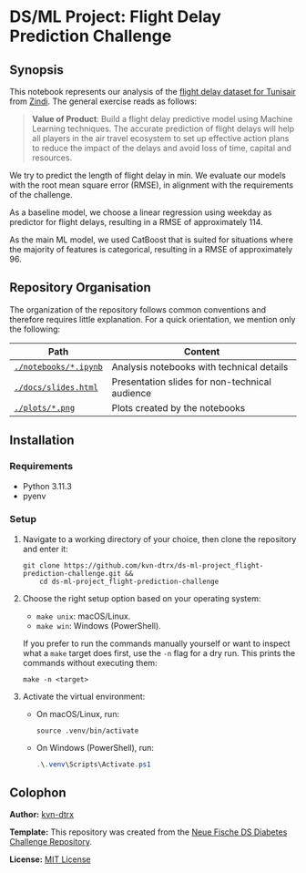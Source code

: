 # DS/ML Project: Flight Delay Prediction Challenge

## Synopsis

This notebook represents our analysis of the [flight delay dataset for Tunisair](https://zindi.africa/competitions/flight-delay-prediction-challenge) from [Zindi](https://zindi.africa). The general exercise reads as follows:

> **Value of Product**: Build a flight delay predictive model using Machine Learning techniques. The accurate prediction of flight delays will help all players in the air travel ecosystem to set up effective action plans to reduce the impact of the delays and avoid loss of time, capital and resources.

We try to predict the length of flight delay in $\mathrm{min}$. We evaluate our models with the root mean square error ($\mathrm{RMSE}$), in alignment with the requirements of the challenge.

As a baseline model, we choose a linear regression using weekday as predictor for flight delays, resulting in a $\mathrm{RMSE}$ of approximately $114$.

As the main ML model, we used CatBoost that is suited for situations where the majority of features is categorical, resulting in a $\mathrm{RMSE}$ of approximately $96$.

<!-- 
NOTE: Correct LaTeX usage here would be `\operatorname` instead of `\mathrm`. 
But GitHub cannot render the former macro.
-->

## Repository Organisation

The organization of the repository follows common conventions and therefore requires little explanation. For a quick orientation, we mention only the following:

| Path | Content |
| --- | --- |
| [`./notebooks/*.ipynb`](./notebooks) | Analysis notebooks with technical details |
| [`./docs/slides.html`](./docs/slides.md) | Presentation slides for non-technical audience |
| [`./plots/*.png`](./docs) | Plots created by the notebooks |

## Installation

### Requirements

- Python 3.11.3
- pyenv

### Setup

1. Navigate to a working directory of your choice, then clone the repository and enter it:

   ``` shell
   git clone https://github.com/kvn-dtrx/ds-ml-project_flight-prediction-challenge.git &&
       cd ds-ml-project_flight-prediction-challenge
   ```

2. Choose the right setup option based on your operating system:

   - `make unix`: macOS/Linux.
   - `make win`: Windows (PowerShell).

   If you prefer to run the commands manually yourself or want to inspect what a `make` target does first, use the `-n` flag for a dry run. This prints the commands without executing them:

   ``` shell
   make -n <target>
   ```

3. Activate the virtual environment:

   - On macOS/Linux, run:

     ```shell
     source .venv/bin/activate
     ```

   - On Windows (PowerShell), run:

     ``` powershell
     .\.venv\Scripts\Activate.ps1
     ```

## Colophon

**Author:** [kvn-dtrx](https://github.com/kvn-dtrx)

**Template:** This repository was created from the [Neue Fische DS Diabetes Challenge Repository](https://github.com/neuefische/ds-diabetes-challenge).

**License:** [MIT License](license.txt)
